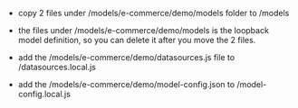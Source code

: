 
- copy 2 files under <root>/models/e-commerce/demo/models folder to 
  <root-folder>/models

- the files under <root>/models/e-commerce/demo/models is the 
  loopback model definition, so you can delete it after you move the 2 files.

- add the <root>/models/e-commerce/demo/datasources.js file to
  <root>/datasources.local.js

- add the <root>/models/e-commerce/demo/model-config.json to
  <root>/model-config.local.js